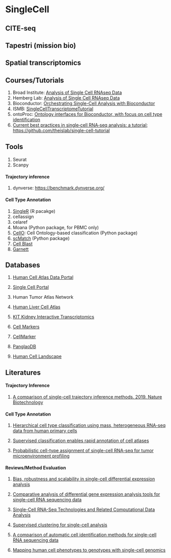 # SingleCell

## CITE-seq

## Tapestri (mission bio)

## Spatial transcriptomics

## Courses/Tutorials

1. Broad Institute: [Analysis of Single Cell RNAseq Data](https://broadinstitute.github.io/2019_scWorkshop/)
2. Hemberg Lab: [Analysis of Single Cell RNAseq Data](https://scrnaseq-course.cog.sanger.ac.uk/website/index.html)
3. Bioconductor: [Orchestrating Single-Cell Analysis with Bioconductor](https://osca.bioconductor.org/)
4. ISMB: [SingleCellTranscriptomeTutorial](https://github.com/SingleCellTranscriptomics)
5. ontoProc: [Ontology interfaces for Bioconductor, with focus on cell type identification](http://www.bioconductor.org/packages/devel/bioc/vignettes/ontoProc/inst/doc/ontoProc.html)
6. [Current best practices in single‐cell RNA‐seq analysis: a tutorial](https://www.embopress.org/doi/full/10.15252/msb.20188746); https://github.com/theislab/single-cell-tutorial


## Tools

#### 

1. Seurat
2. Scanpy


#### Trajectory inference

1. dynverse: https://benchmark.dynverse.org/

#### Cell Type Annotation
1. [SingleR](https://bioconductor.org/packages/devel/bioc/vignettes/SingleR/inst/doc/SingleR.html) (R pacakge)
2. cellassign
3. celaref
4. Moana (Python package, for PBMC only)
5. [CellO](https://github.com/deweylab/CellO): Cell Ontology-based classification (Python package)
6. [scMatch](https://github.com/forrest-lab/scMatch) (Python package)
7. [Cell Blast](http://cblast.gao-lab.org/)
8. [Garnett](https://cole-trapnell-lab.github.io/garnett/)

## Databases

1. [Human Cell Atlas Data Portal](https://data.humancellatlas.org/)
2. [Single Cell Portal](https://portals.broadinstitute.org/single_cell)
3. Human Tumor Atlas Network

4. [Human Liver Cell Atlas](http://human-liver-cell-atlas.ie-freiburg.mpg.de/)
5. [KIT Kidney Interactive Transcriptomics](http://humphreyslab.com/SingleCell/displaycharts.php)

6. [Cell Markers](https://www.biolegend.com/en-us/cell-markers)
7. [CellMarker](http://biocc.hrbmu.edu.cn/CellMarker/#)  

8. [PanglaoDB](https://panglaodb.se/index.html)  

9. [Human Cell Landscape](http://bis.zju.edu.cn/HCL/)  

## Literatures

#### Trajectory Inference

1. [A comparison of single-cell trajectory inference methods. 2019. Nature Biotechnology](https://www.nature.com/articles/s41587-019-0071-9)

#### Cell Type Annotation

1. [Hierarchical cell type classification using mass, heterogeneous RNA-seq data from human primary cells](https://doi.org/10.1101/634097)

2. [Supervised classification enables rapid annotation of cell atlases](https://www.nature.com/articles/s41592-019-0535-3)  

3. [Probabilistic cell-type assignment of single-cell RNA-seq for tumor microenvironment profiling](https://www.nature.com/articles/s41592-019-0529-1)  


#### Reviews/Method Evaluation

1. [Bias, robustness and scalability in single-cell differential expression analysis](https://www.nature.com/articles/nmeth.4612)  

2. [Comparative analysis of differential gene expression analysis tools for single-cell RNA sequencing data](https://bmcbioinformatics.biomedcentral.com/articles/10.1186/s12859-019-2599-6)  

3. [Single-Cell RNA-Seq Technologies and Related Computational Data Analysis](https://www.frontiersin.org/articles/10.3389/fgene.2019.00317/full)

4. [Supervised clustering for single-cell analysis](https://www.nature.com/articles/s41592-019-0534-4)  

5. [A comparison of automatic cell identification methods for single-cell RNA sequencing data](https://genomebiology.biomedcentral.com/articles/10.1186/s13059-019-1795-z)  

6. [Mapping human cell phenotypes to genotypes with single-cell genomics](https://science.sciencemag.org/content/365/6460/1401)  
